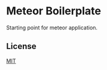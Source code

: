 # Meteor Boilerplate

Starting point for meteor application.

## License

[MIT](https://github.com/frenchbread/meteor-boilerplate/blob/master/LICENSE)
